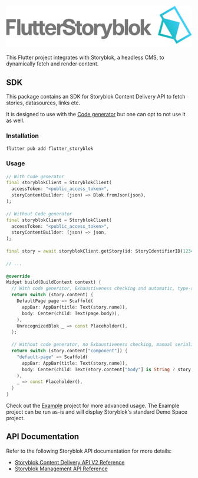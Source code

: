 ![](./flutter_storyblok.png)

This Flutter project integrates with Storyblok, a headless CMS, to dynamically
fetch and render content.

## SDK

This package contains an SDK for Storyblok Content Delivery API to fetch
stories, datasources, links etc.

It is designed to use with the [Code generator](./code_generator/README.md) but
one can opt to not use it as well.

### Installation

```shell
flutter pub add flutter_storyblok
```

### Usage

```dart
// With Code generator
final storyblokClient = StoryblokClient(
  accessToken: "<public_access_token>",
  storyContentBuilder: (json) => Blok.fromJson(json),
);

// Without Code generator
final storyblokClient = StoryblokClient(
  accessToken: "<public_access_token>",
  storyContentBuilder: (json) => json,
);

final story = await storyblokClient.getStory(id: StoryIdentifierID(12345));

// ...

@override
Widget build(BuildContext context) {
  // With code generator, Exhaustiveness checking and automatic, type-safe, null-safe serializing.
  return switch (story.content) {
    DefaultPage page => Scaffold(
      appBar: AppBar(title: Text(story.name)),
      body: Center(child: Text(page.body)),
    ),
    UnrecognizedBlok _ => const Placeholder(),
  };

  // Without code generator, no Exhaustiveness checking, manual serializing.
  return switch (story.content["component"]) {
    "default-page" => Scaffold(
      appBar: AppBar(title: Text(story.name)),
      body: Center(child: Text(story.content["body"] is String ? story.content["body"] : "--")),
    ),
    _ => const Placeholder(),
  }
}
```

Check out the [Example](./example/) project for more advanced usage. The Example
project can be run as-is and will display Storyblok's standard Demo Space
project.

## API Documentation

Refer to the following Storyblok API documentation for more details:

- [Storyblok Content Delivery API V2 Reference](https://www.storyblok.com/docs/api/content-delivery/v2/)
- [Storyblok Management API Reference](https://www.storyblok.com/docs/api/management)
